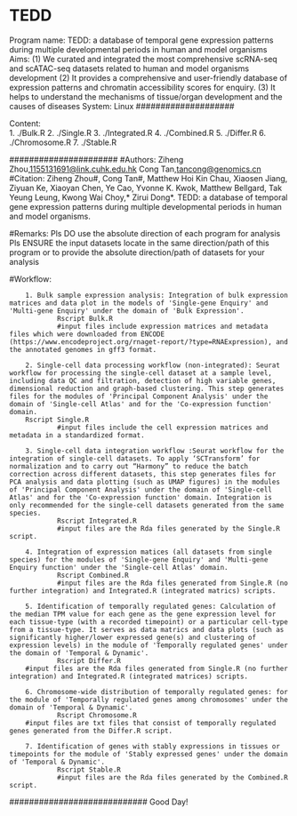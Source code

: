 # TEDD
Program name:   TEDD: a database of temporal gene expression patterns during multiple developmental periods in human and model organisms
Aims:           (1) We curated and integrated the most comprehensive scRNA-seq and scATAC-seq datasets related to human and model organisms development 
                (2) It provides a comprehensive and user-friendly database of expression patterns and chromatin accessibility scores for enquiry.
                (3) It helps to understand the mechanisms of tissue/organ development and the causes of diseases
System:         Linux
####################

Content:        
                1. ./Bulk.R
                2. ./Single.R
                3. ./Integrated.R
                4. ./Combined.R
                5. ./Differ.R
                6. ./Chromosome.R
                7. ./Stable.R

######################
#Authors:
                Ziheng Zhou,1155131691@link.cuhk.edu.hk
                Cong Tan,tancong@genomics.cn
#Citation:
		Ziheng Zhou#, Cong Tan#, Matthew Hoi Kin Chau, Xiaosen Jiang, Ziyuan Ke, Xiaoyan Chen, Ye Cao, Yvonne K. Kwok, Matthew Bellgard, Tak Yeung Leung, Kwong Wai Choy,* Zirui Dong*. TEDD: a database of temporal gene expression patterns during multiple developmental periods in human and model organisms.
 
#Remarks:
                Pls DO use the absolute direction of each program for analysis
		Pls ENSURE the input datasets locate in the same direction/path of this program or to provide the absolute direction/path of datasets for your analysis

#Workflow:
                
		1. Bulk sample expression analysis: Integration of bulk expression matrices and data plot in the models of 'Single-gene Enquiry' and 'Multi-gene Enquiry' under the domain of 'Bulk Expression'.
                Rscript Bulk.R
                #input files include expression matrices and metadata files which were downloaded from ENCODE (https://www.encodeproject.org/rnaget-report/?type=RNAExpression), and the annotated genomes in gff3 format.
                
		2. Single-cell data processing workflow (non-integrated): Seurat workflow for processing the single-cell dataset at a sample level, including data QC and filtration, detection of high variable genes, dimensional reduction and graph-based clustering. This step generates files for the modules of 'Principal Component Analysis' under the domain of 'Single-cell Atlas' and for the 'Co-expression function' domain.
		Rscript Single.R
                #input files include the cell expression matrices and metadata in a standardized format.

		3. Single-cell data integration workflow :Seurat workflow for the integration of single-cell datasets. To apply ‘SCTransform’ for normalization and to carry out “Harmony” to reduce the batch correction across different datasets, this step generates files for PCA analysis and data plotting (such as UMAP figures) in the modules of 'Principal Component Analysis' under the domain of 'Single-cell Atlas' and for the 'Co-expression function' domain. Integration is only recommended for the single-cell datasets generated from the same species.
                Rscript Integrated.R
                #input files are the Rda files generated by the Single.R script.
		
		4. Integration of expression matices (all datasets from single species) for the modules of 'Single-gene Enquiry' and 'Multi-gene Enquiry function' under the 'Single-cell Atlas' domain.
                Rscript Combined.R
                #input files are the Rda files generated from Single.R (no further integration) and Integrated.R (integrated matrics) scripts.
	
		5. Identification of temporally regulated genes: Calculation of the median TPM value for each gene as the gene expression level for each tissue-type (with a recorded timepoint) or a particular cell-type from a tissue-type. It serves as data matrics and data plots (such as significantly higher/lower expressed gene(s) and clustering of expression levels) in the module of 'Temporally regulated genes' under the domain of 'Temporal & Dynamic'.
                Rscript Differ.R
		#input files are the Rda files generated from Single.R (no further integration) and Integrated.R (integrated matrices) scripts.
		
		6. Chromosome-wide distribution of temporally regulated genes: for the module of 'Temporally regulated genes among chromosomes' under the domain of 'Temporal & Dynamic'.
                Rscript Chromosome.R
		#input files are txt files that consist of temporally regulated genes generated from the Differ.R script.

		7. Identification of genes with stably expressions in tissues or timepoints for the module of 'Stably expressed genes' under the domain of 'Temporal & Dynamic'.
                Rscript Stable.R
                #input files are the Rda files generated by the Combined.R script.
                

############################
Good Day!
